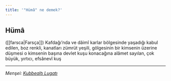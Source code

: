 ```yaml
---
title: '"Hümâ" ne demek?'
---
```


## Hümâ
([[farsca|Farsça]]) Kafdağı’nda ve dâimî karlar bölgesinde yaşadığı kabul edilen, boz renkli, kanatları zümrüt yeşili, gölgesinin bir kimsenin üzerine düşmesi o kimsenin başına devlet kuşu konacağına alâmet sayılan, çok büyük, yırtıcı, efsânevî kuş

---
*Menşei: [Kubbealtı Lugatı](https://www.lugatim.com/s/hüma)*